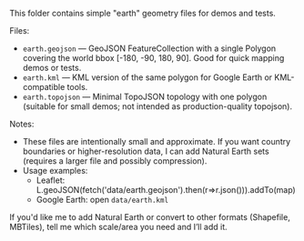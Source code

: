 This folder contains simple "earth" geometry files for demos and tests.

Files:

- `earth.geojson` — GeoJSON FeatureCollection with a single Polygon covering the world bbox [-180, -90, 180, 90]. Good for quick mapping demos or tests.
- `earth.kml` — KML version of the same polygon for Google Earth or KML-compatible tools.
- `earth.topojson` — Minimal TopoJSON topology with one polygon (suitable for small demos; not intended as production-quality topojson).

Notes:
- These files are intentionally small and approximate. If you want country boundaries or higher-resolution data, I can add Natural Earth sets (requires a larger file and possibly compression).
- Usage examples:
  - Leaflet: L.geoJSON(fetch('data/earth.geojson').then(r=>r.json())).addTo(map)
  - Google Earth: open `data/earth.kml`

If you'd like me to add Natural Earth or convert to other formats (Shapefile, MBTiles), tell me which scale/area you need and I’ll add it.
